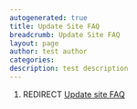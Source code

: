 ```yaml
---
autogenerated: true
title: Update Site FAQ
breadcrumb: Update Site FAQ
layout: page
author: test author
categories: 
description: test description
---
```


1.  REDIRECT [Update site FAQ](Update_site_FAQ "wikilink")

